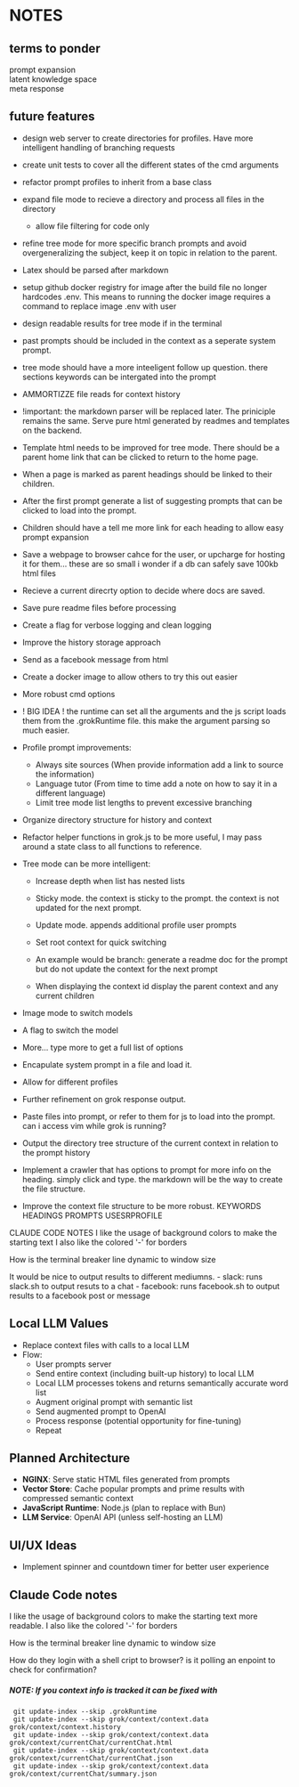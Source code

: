 # NOTES

## terms to ponder  
  prompt expansion  
  latent knowledge space  
  meta response

## future features  
  - design web server to create directories for profiles.  Have  more intelligent handling of branching requests

  - create unit tests to cover all the different states of the cmd arguments

  - refactor prompt profiles to inherit from a base class

  - expand file mode to recieve a directory and process all files in the directory  
      * allow file filtering for code only

  - refine tree mode for more specific branch prompts and avoid overgeneralizing the subject, keep it on topic in relation to the parent.

  - Latex should be parsed after markdown

  - setup github docker registry for image after the build file no longer hardcodes .env. This means to running the docker image requires a command to replace image .env with user
 
 - design readable results for tree mode if in the terminal

 - past prompts should be included in the context as a seperate system prompt.

- tree mode should have a more inteeligent follow up question. there sections keywords can be intergated into the prompt

- AMMORTIZZE file reads for context history
- !important: the markdown parser will be replaced later. The priniciple remains the same. Serve pure html generated by readmes and templates on the backend.
- Template html needs to be improved for tree mode. There should be a parent home link that can be clicked to return to the home page.
- When a page is marked as parent headings should be linked to their children.
- After the first prompt generate a list of suggesting prompts that can be clicked to load into the prompt.
- Children should have a tell me more link for each heading to allow easy prompt expansion
- Save a webpage to browser cahce for the user, or upcharge for hosting it for them... these are so small i wonder if a db can safely save 100kb html files  
- Recieve a current direcrty option to decide where docs are saved.
- Save pure readme files before processing
- Create a flag for verbose logging and clean logging
- Improve the history storage approach
- Send as a facebook message from html
- Create a docker image to allow others to try this out easier
- More robust cmd options
- ! BIG IDEA ! the runtime can set all the arguments and the js script loads them from the .grokRuntime file. this make the argument parsing so much easier.
- Profile prompt improvements:
  - Always site sources (When provide information add a link to source the information)
  - Language tutor (From time to time add a note on how to say it in a different language)
  - Limit tree mode list lengths to prevent excessive branching
- Organize directory structure for history and context
- Refactor helper functions in grok.js to be more useful, I may pass around a state class to all functions to reference.
- Tree mode can be more intelligent:
  - Increase depth when list has nested lists
  - Sticky mode. the context is sticky to the prompt. the context is not updated for the next prompt.
  - Update mode. appends additional profile user prompts

  - Set root context for quick switching
  - An example would be branch: generate a readme doc for the prompt but do not update the context for the next prompt
  - When displaying the context id display the parent context and any current children

- Image mode to switch models
- A flag to switch the model
- More... type more to get a full list of options
- Encapulate system prompt in a file and load it.
- Allow for different profiles
- Further refinement on grok response output.
- Paste files into prompt, or refer to them for js to load into the prompt. can i access vim while grok is running?
- Output the directory tree structure of the current context in relation to the prompt history

- Implement a crawler that has options to prompt for more info on the heading. simply click and type. the markdown will be the way to create the file structure.

- Improve the context file structure to be more robust. KEYWORDS HEADINGS PROMPTS USESRPROFILE 

CLAUDE CODE NOTES
I like the usage of background colors to make the starting text
I also like the colored '-' for borders

How is the terminal breaker line dynamic to window size

It would be nice to output results to different mediumns.
    - slack: runs slack.sh to output resuts to a chat
    - facebook: runs facebook.sh to output results to a facebook post or message

## Local LLM Values
- Replace context files with calls to a local LLM
- Flow:
  * User prompts server
  * Send entire context (including built-up history) to local LLM
  * Local LLM processes tokens and returns semantically accurate word list
  * Augment original prompt with semantic list
  * Send augmented prompt to OpenAI
  * Process response (potential opportunity for fine-tuning)
  * Repeat

## Planned Architecture
- **NGINX**: Serve static HTML files generated from prompts
- **Vector Store**: Cache popular prompts and prime results with compressed semantic context
- **JavaScript Runtime**: Node.js (plan to replace with Bun)
- **LLM Service**: OpenAI API (unless self-hosting an LLM)

## UI/UX Ideas
- Implement spinner and countdown timer for better user experience

## Claude Code notes
I like the usage of background colors to make the starting text more readable.
I also like the colored '-' for borders

How is the terminal breaker line dynamic to window size

How do they login with a shell cript to browser? is it polling an enpoint to check for confirmation?


    
##### NOTE: If you context info is tracked it can be fixed with 
```
 git update-index --skip .grokRuntime
 git update-index --skip grok/context/context.data grok/context/context.history
 git update-index --skip grok/context/context.data grok/context/currentChat/currentChat.html
 git update-index --skip grok/context/context.data grok/context/currentChat/currentChat.json
 git update-index --skip grok/context/context.data grok/context/currentChat/summary.json
 ```
